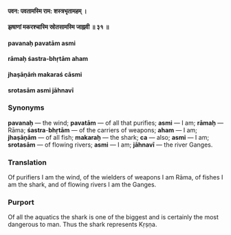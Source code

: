 #### पवन: पवतामस्मि राम: शस्त्रभृतामहम् ।
#### झषाणां मकरश्चास्मि स्रोतसामस्मि जाह्नवी ॥ ३१ ॥

#### pavanaḥ pavatām asmi
#### rāmaḥ śastra-bhṛtām aham
#### jhaṣāṇāṁ makaraś cāsmi
#### srotasām asmi jāhnavī

### Synonyms

**pavanaḥ** — the wind; **pavatām** — of all that purifies; **asmi** — I am; **rāmaḥ** — Rāma; **śastra**-**bhṛtām** — of the carriers of weapons; **aham** — I am; **jhaṣāṇām** — of all fish; **makaraḥ** — the shark; **ca** — also; **asmi** — I am; **srotasām** — of flowing rivers; **asmi** — I am; **jāhnavī** — the river Ganges.

### Translation

Of purifiers I am the wind, of the wielders of weapons I am Rāma, of fishes I am the shark, and of flowing rivers I am the Ganges.

### Purport

Of all the aquatics the shark is one of the biggest and is certainly the most dangerous to man. Thus the shark represents Kṛṣṇa.